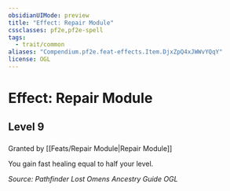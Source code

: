 ```yaml
---
obsidianUIMode: preview
title: "Effect: Repair Module"
cssclasses: pf2e,pf2e-spell
tags:
  - trait/common
aliases: "Compendium.pf2e.feat-effects.Item.DjxZpQ4xJWWvYQqY"
license: OGL
---
```

# Effect: Repair Module
## Level 9
### 






Granted by [[Feats/Repair Module|Repair Module]]

You gain fast healing equal to half your level.

*Source: Pathfinder Lost Omens Ancestry Guide*
*OGL*